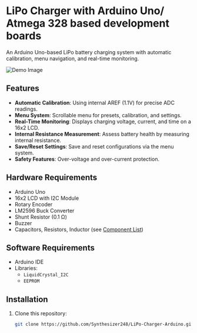 # LiPo Charger with Arduino Uno/ Atmega 328 based development boards

An Arduino Uno-based LiPo battery charging system with automatic calibration, menu navigation, and real-time monitoring.

![Demo Image](assets/images/lcd_menu.png)

## Features
- **Automatic Calibration**: Using internal AREF (1.1V) for precise ADC readings.
- **Menu System**: Scrollable menu for presets, calibration, and settings.
- **Real-Time Monitoring**: Displays charging voltage, current, and time on a 16x2 LCD.
- **Internal Resistance Measurement**: Assess battery health by measuring internal resistance.
- **Save/Reset Settings**: Save and reset configurations via the menu system.
- **Safety Features**: Over-voltage and over-current protection.

## Hardware Requirements
- Arduino Uno
- 16x2 LCD with I2C Module
- Rotary Encoder
- LM2596 Buck Converter
- Shunt Resistor (0.1 Ω)
- Buzzer
- Capacitors, Resistors, Inductor (see [Component List](Docs/ComponentList.md))

## Software Requirements
- Arduino IDE
- Libraries:
  - `LiquidCrystal_I2C`
  - `EEPROM`

## Installation
1. Clone this repository:
   ```bash
   git clone https://github.com/Synthesizer248/LiPo-Charger-Arduino.git
